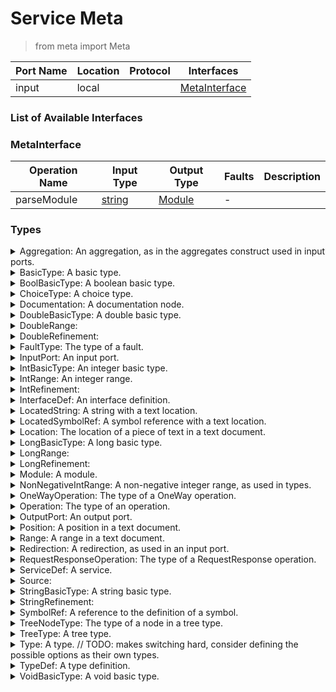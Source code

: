 <!-- markdownlint-disable -->
<!-- editorconfig-checker-disable -->
<!-- cSpell:disable -->

# Service Meta

> from meta import Meta

| Port Name | Location | Protocol | Interfaces |
| --- | --- | --- | --- |
| input | local | | <a href='#MetaInterface'>MetaInterface</a> |

### List of Available Interfaces

### MetaInterface

| Operation Name | Input Type | Output Type | Faults | Description |
| --- | --- | --- | --- | --- |
| parseModule | <a href="#string">string</a> | <a href='#Module'>Module</a> | - |  |


### Types

<details>
<summary><span id="Aggregation">Aggregation:  An aggregation, as in the aggregates construct used in input ports.
</span>
</summary>

##### Type Declaration
<pre>
void &#123;
&nbsp;&nbsp;textLocation[1,1]: <a href='#TextLocation'>TextLocation</a> // 
&nbsp;&nbsp;extender[0,1]: <a href='#LocatedSymbolRef'>LocatedSymbolRef</a> // 
&nbsp;&nbsp;outputPort[1,1]: <a href='#LocatedSymbolRef'>LocatedSymbolRef</a> // 
&#125;
</pre>
</details>
<details>
<summary><span id="BasicType">BasicType:  A basic type.
</span>
</summary>

##### Type Declaration
<pre>
<a href='#VoidBasicType'>VoidBasicType</a>
|<a href='#BoolBasicType'>BoolBasicType</a>
|<a href='#IntBasicType'>IntBasicType</a>
|<a href='#LongBasicType'>LongBasicType</a>
|<a href='#DoubleBasicType'>DoubleBasicType</a>
|<a href='#StringBasicType'>StringBasicType</a>





</pre>
</details>
<details>
<summary><span id="BoolBasicType">BoolBasicType:  A boolean basic type.
</span>
</summary>

##### Type Declaration
<pre>
void &#123;
&nbsp;&nbsp;bool[1,1]: void // @JavaName("boolTag")
&#125;
</pre>
</details>
<details>
<summary><span id="ChoiceType">ChoiceType:  A choice type.
</span>
</summary>

##### Type Declaration
<pre>
void &#123;
&nbsp;&nbsp;textLocation[1,1]: <a href='#TextLocation'>TextLocation</a> // 
&nbsp;&nbsp;left[1,1]: <a href='#Type'>Type</a> // 
&nbsp;&nbsp;right[1,1]: <a href='#Type'>Type</a> // 
&#125;
</pre>
</details>
<details>
<summary><span id="Documentation">Documentation:  A documentation node.
</span>
</summary>

##### Type Declaration
<pre>
<a href='#LocatedString'>LocatedString</a>
</pre>
</details>
<details>
<summary><span id="DoubleBasicType">DoubleBasicType:  A double basic type.
</span>
</summary>

##### Type Declaration
<pre>
void &#123;
&nbsp;&nbsp;double[1,1]: void // @JavaName("doubleTag")
&nbsp;&nbsp;refinements[0,1]: <a href='#DoubleRefinement'>DoubleRefinement</a> // 
&#125;
</pre>
</details>
<details>
<summary><span id="DoubleRange">DoubleRange: 
</span>
</summary>

##### Type Declaration
<pre>
void &#123;
&nbsp;&nbsp;min[1,1]: double // 
&nbsp;&nbsp;max[1,1]: double // 
&#125;
</pre>
</details>
<details>
<summary><span id="DoubleRefinement">DoubleRefinement: 
</span>
</summary>

##### Type Declaration
<pre>
void &#123;
&nbsp;&nbsp;ranges[0,1]: <a href='#DoubleRange'>DoubleRange</a> // 
&#125;
</pre>
</details>
<details>
<summary><span id="FaultType">FaultType:  The type of a fault.
</span>
</summary>

##### Type Declaration
<pre>
void &#123;
&nbsp;&nbsp;textLocation[1,1]: <a href='#TextLocation'>TextLocation</a> // 
&nbsp;&nbsp;name[1,1]: <a href='#LocatedString'>LocatedString</a> // 
&nbsp;&nbsp;type[1,1]: <a href='#Type'>Type</a> // 
&#125;
</pre>
</details>
<details>
<summary><span id="InputPort">InputPort:  An input port.
</span>
</summary>

##### Type Declaration
<pre>
void &#123;
&nbsp;&nbsp;textLocation[1,1]: <a href='#TextLocation'>TextLocation</a> // 
&nbsp;&nbsp;redirections[0,1]: <a href='#Redirection'>Redirection</a> // 
&nbsp;&nbsp;protocol[0,1]: <a href='#LocatedString'>LocatedString</a> // 
&nbsp;&nbsp;interfaces[0,1]: <a href='#SymbolRef'>SymbolRef</a> // 
&nbsp;&nbsp;operations[0,1]: <a href='#Operation'>Operation</a> // 
&nbsp;&nbsp;name[1,1]: <a href='#LocatedString'>LocatedString</a> // 
&nbsp;&nbsp;location[0,1]: <a href='#LocatedString'>LocatedString</a> // 
&nbsp;&nbsp;aggregations[0,1]: <a href='#Aggregation'>Aggregation</a> // 
&#125;
</pre>
</details>
<details>
<summary><span id="IntBasicType">IntBasicType:  An integer basic type.
</span>
</summary>

##### Type Declaration
<pre>
void &#123;
&nbsp;&nbsp;int[1,1]: void // @JavaName("intTag")
&nbsp;&nbsp;refinements[0,1]: <a href='#IntRefinement'>IntRefinement</a> // 
&#125;
</pre>
</details>
<details>
<summary><span id="IntRange">IntRange:  An integer range.
</span>
</summary>

##### Type Declaration
<pre>
void &#123;
&nbsp;&nbsp;min[1,1]: int //  Must be lower than or equal to max.
&nbsp;&nbsp;max[1,1]: int // 
&#125;
</pre>
</details>
<details>
<summary><span id="IntRefinement">IntRefinement: 
</span>
</summary>

##### Type Declaration
<pre>
void &#123;
&nbsp;&nbsp;ranges[0,1]: <a href='#IntRange'>IntRange</a> // 
&#125;
</pre>
</details>
<details>
<summary><span id="InterfaceDef">InterfaceDef:  An interface definition.
</span>
</summary>

##### Type Declaration
<pre>
void &#123;
&nbsp;&nbsp;textLocation[1,1]: <a href='#TextLocation'>TextLocation</a> // 
&nbsp;&nbsp;operations[0,1]: <a href='#Operation'>Operation</a> // 
&nbsp;&nbsp;name[1,1]: <a href='#LocatedString'>LocatedString</a> // 
&#125;
</pre>
</details>
<details>
<summary><span id="LocatedString">LocatedString:  A string with a text location.
</span>
</summary>

##### Type Declaration
<pre>
string &#123;
&nbsp;&nbsp;textLocation[1,1]: <a href='#TextLocation'>TextLocation</a> // 
&#125;
</pre>
</details>
<details>
<summary><span id="LocatedSymbolRef">LocatedSymbolRef:  A symbol reference with a text location.
</span>
</summary>

##### Type Declaration
<pre>
string &#123;
&nbsp;&nbsp;textLocation[1,1]: <a href='#TextLocation'>TextLocation</a> // 
&#125;
</pre>
</details>
<details>
<summary><span id="Location">Location:  The location of a piece of text in a text document.
</span>
</summary>

##### Type Declaration
<pre>
void &#123;
&nbsp;&nbsp;range[1,1]: <a href='#Range'>Range</a> // 
&nbsp;&nbsp;source[1,1]: <a href='#Source'>Source</a> // 
&#125;
</pre>
</details>
<details>
<summary><span id="LongBasicType">LongBasicType:  A long basic type.
</span>
</summary>

##### Type Declaration
<pre>
void &#123;
&nbsp;&nbsp;long[1,1]: void // @JavaName("longTag")
&nbsp;&nbsp;refinements[0,1]: <a href='#LongRefinement'>LongRefinement</a> // 
&#125;
</pre>
</details>
<details>
<summary><span id="LongRange">LongRange: 
</span>
</summary>

##### Type Declaration
<pre>
void &#123;
&nbsp;&nbsp;min[1,1]: long // 
&nbsp;&nbsp;max[1,1]: long // 
&#125;
</pre>
</details>
<details>
<summary><span id="LongRefinement">LongRefinement: 
</span>
</summary>

##### Type Declaration
<pre>
void &#123;
&nbsp;&nbsp;ranges[0,1]: <a href='#LongRange'>LongRange</a> // 
&#125;
</pre>
</details>
<details>
<summary><span id="Module">Module:  A module.
</span>
</summary>

##### Type Declaration
<pre>
void &#123;
&nbsp;&nbsp;types[0,1]: <a href='#TypeDef'>TypeDef</a> // 
&nbsp;&nbsp;interfaces[0,1]: <a href='#InterfaceDef'>InterfaceDef</a> // 
&nbsp;&nbsp;services[0,1]: <a href='#ServiceDef'>ServiceDef</a> // 
&#125;
</pre>
</details>
<details>
<summary><span id="NonNegativeIntRange">NonNegativeIntRange:  A non-negative integer range, as used in types.
</span>
</summary>

##### Type Declaration
<pre>
void &#123;
&nbsp;&nbsp;min[1,1]: int //  Cannot be lower than 0 and should always be lower than or equal to max.
&nbsp;&nbsp;max[1,1]: int // 
&#125;
</pre>
</details>
<details>
<summary><span id="OneWayOperation">OneWayOperation:  The type of a OneWay operation.
</span>
</summary>

##### Type Declaration
<pre>
void &#123;
&nbsp;&nbsp;textLocation[1,1]: <a href='#TextLocation'>TextLocation</a> // 
&nbsp;&nbsp;requestType[1,1]: <a href='#Type'>Type</a> // 
&nbsp;&nbsp;name[1,1]: <a href='#LocatedString'>LocatedString</a> // 
&#125;
</pre>
</details>
<details>
<summary><span id="Operation">Operation:  The type of an operation.
</span>
</summary>

##### Type Declaration
<pre>
<a href='#OneWayOperation'>OneWayOperation</a>
|<a href='#RequestResponseOperation'>RequestResponseOperation</a>

</pre>
</details>
<details>
<summary><span id="OutputPort">OutputPort:  An output port.
</span>
</summary>

##### Type Declaration
<pre>
void &#123;
&nbsp;&nbsp;textLocation[1,1]: <a href='#TextLocation'>TextLocation</a> // 
&nbsp;&nbsp;protocol[0,1]: <a href='#LocatedString'>LocatedString</a> // 
&nbsp;&nbsp;interfaces[0,1]: <a href='#SymbolRef'>SymbolRef</a> // 
&nbsp;&nbsp;operations[0,1]: <a href='#Operation'>Operation</a> // 
&nbsp;&nbsp;name[1,1]: <a href='#LocatedString'>LocatedString</a> // 
&nbsp;&nbsp;location[0,1]: <a href='#LocatedString'>LocatedString</a> // 
&#125;
</pre>
</details>
<details>
<summary><span id="Position">Position:  A position in a text document.
</span>
</summary>

##### Type Declaration
<pre>
void &#123;
&nbsp;&nbsp;character[1,1]: int // 
&nbsp;&nbsp;line[1,1]: int // 
&#125;
</pre>
</details>
<details>
<summary><span id="Range">Range:  A range in a text document.
</span>
</summary>

##### Type Declaration
<pre>
void &#123;
&nbsp;&nbsp;start[1,1]: <a href='#Position'>Position</a> // 
&nbsp;&nbsp;end[1,1]: <a href='#Position'>Position</a> // 
&#125;
</pre>
</details>
<details>
<summary><span id="Redirection">Redirection:  A redirection, as used in an input port.
</span>
</summary>

##### Type Declaration
<pre>
void &#123;
&nbsp;&nbsp;textLocation[1,1]: <a href='#TextLocation'>TextLocation</a> // 
&nbsp;&nbsp;outputPort[1,1]: <a href='#LocatedSymbolRef'>LocatedSymbolRef</a> // 
&nbsp;&nbsp;name[1,1]: <a href='#LocatedString'>LocatedString</a> // 
&#125;
</pre>
</details>
<details>
<summary><span id="RequestResponseOperation">RequestResponseOperation:  The type of a RequestResponse operation.
</span>
</summary>

##### Type Declaration
<pre>
void &#123;
&nbsp;&nbsp;textLocation[1,1]: <a href='#TextLocation'>TextLocation</a> // 
&nbsp;&nbsp;responseType[1,1]: <a href='#Type'>Type</a> // 
&nbsp;&nbsp;requestType[1,1]: <a href='#Type'>Type</a> // 
&nbsp;&nbsp;name[1,1]: <a href='#LocatedString'>LocatedString</a> // 
&nbsp;&nbsp;faults[0,1]: <a href='#FaultType'>FaultType</a> // 
&#125;
</pre>
</details>
<details>
<summary><span id="ServiceDef">ServiceDef:  A service.
</span>
</summary>

##### Type Declaration
<pre>
void &#123;
&nbsp;&nbsp;textLocation[1,1]: <a href='#TextLocation'>TextLocation</a> // 
&nbsp;&nbsp;documentation[0,1]: <a href='#Documentation'>Documentation</a> // 
&nbsp;&nbsp;outputPorts[0,1]: <a href='#OutputPort'>OutputPort</a> // 
&nbsp;&nbsp;name[1,1]: <a href='#LocatedString'>LocatedString</a> // 
&nbsp;&nbsp;inputPorts[0,1]: <a href='#InputPort'>InputPort</a> // 
&#125;
</pre>
</details>
<details>
<summary><span id="Source">Source: 
</span>
</summary>

##### Type Declaration
<pre>
string
</pre>
</details>
<details>
<summary><span id="StringBasicType">StringBasicType:  A string basic type.
</span>
</summary>

##### Type Declaration
<pre>
void &#123;
&nbsp;&nbsp;string[1,1]: void // @JavaName("stringTag")
&nbsp;&nbsp;refinements[0,1]: <a href='#StringRefinement'>StringRefinement</a> // 
&#125;
</pre>
</details>
<details>
<summary><span id="StringRefinement">StringRefinement: 
</span>
</summary>

##### Type Declaration
<pre>
void &#123;
&nbsp;&nbsp;length[1,1]: <a href='#IntRange'>IntRange</a> // 
&#125;
|void &#123;
&nbsp;&nbsp;enum[1,1]: string // @JavaName("enumeration")
&#125;
|void &#123;
&nbsp;&nbsp;regex[1,1]: string // 
&#125;


</pre>
</details>
<details>
<summary><span id="SymbolRef">SymbolRef:  A reference to the definition of a symbol.
</span>
</summary>

##### Type Declaration
<pre>
string
</pre>
</details>
<details>
<summary><span id="TreeNodeType">TreeNodeType:  The type of a node in a tree type.
</span>
</summary>

##### Type Declaration
<pre>
void &#123;
&nbsp;&nbsp;textLocation[1,1]: <a href='#TextLocation'>TextLocation</a> // 
&nbsp;&nbsp;documentation[0,1]: <a href='#Documentation'>Documentation</a> // 
&nbsp;&nbsp;name[1,1]: <a href='#LocatedString'>LocatedString</a> // 
&nbsp;&nbsp;range[1,1]: <a href='#NonNegativeIntRange'>NonNegativeIntRange</a> // 
&nbsp;&nbsp;type[1,1]: <a href='#Type'>Type</a> // 
&#125;
</pre>
</details>
<details>
<summary><span id="TreeType">TreeType:  A tree type.
</span>
</summary>

##### Type Declaration
<pre>
void &#123;
&nbsp;&nbsp;textLocation[1,1]: <a href='#TextLocation'>TextLocation</a> // 
&nbsp;&nbsp;basicType[1,1]: <a href='#BasicType'>BasicType</a> // 
&nbsp;&nbsp;rest[0,1]: <a href='#TreeNodeType'>TreeNodeType</a> // 
&nbsp;&nbsp;nodes[0,1]: <a href='#TreeNodeType'>TreeNodeType</a> // 
&nbsp;&nbsp;documentation[0,1]: <a href='#Documentation'>Documentation</a> // 
&#125;
</pre>
</details>
<details>
<summary><span id="Type">Type:  A type. // TODO: makes switching hard, consider defining the possible options as their own types.
</span>
</summary>

##### Type Declaration
<pre>
void &#123;
&nbsp;&nbsp;tree[1,1]: <a href='#TreeType'>TreeType</a> // 
&#125;
|void &#123;
&nbsp;&nbsp;choice[1,1]: <a href='#ChoiceType'>ChoiceType</a> // 
&#125;
|void &#123;
&nbsp;&nbsp;ref[1,1]: <a href='#LocatedSymbolRef'>LocatedSymbolRef</a> // 
&#125;


</pre>
</details>
<details>
<summary><span id="TypeDef">TypeDef:  A type definition.
</span>
</summary>

##### Type Declaration
<pre>
void &#123;
&nbsp;&nbsp;textLocation[1,1]: <a href='#TextLocation'>TextLocation</a> // 
&nbsp;&nbsp;name[1,1]: <a href='#LocatedString'>LocatedString</a> // 
&nbsp;&nbsp;type[1,1]: <a href='#Type'>Type</a> // 
&#125;
</pre>
</details>
<details>
<summary><span id="VoidBasicType">VoidBasicType:  A void basic type.
</span>
</summary>

##### Type Declaration
<pre>
void &#123;
&nbsp;&nbsp;void[1,1]: void // @JavaName("voidTag")
&#125;
</pre>
</details>

